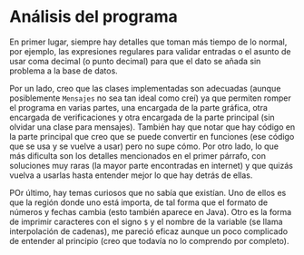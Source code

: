 # Análisis del programa

En primer lugar, siempre hay detalles que toman más tiempo de lo normal, por ejemplo, las expresiones regulares para validar entradas o el asunto de usar coma decimal (o punto decimal) para que el dato se añada sin problema a la base de datos.

Por un lado, creo que las clases implementadas son adecuadas (aunque posiblemente `Mensajes` no sea tan ideal como creí) ya que permiten romper el programa en varias partes, una encargada de la parte gráfica, otra encargada de verificaciones y otra encargada de la parte principal (sin olvidar una clase para mensajes). También hay que notar que hay código en la parte principal que creo que se puede convertir en funciones (ese código que se usa y se vuelve a usar) pero no supe cómo. Por otro lado, lo que más dificulta son los detalles mencionados en el primer párrafo, con soluciones muy raras (la mayor parte encontradas en internet) y que quizás vuelva a usarlas hasta entender mejor lo que hay detrás de ellas. 

POr último, hay temas curiosos que no sabía que existían. Uno de ellos es que la región donde uno está importa, de tal forma que el formato de números y fechas cambia (esto también aparece en Java). Otro es la forma de imprimir caracteres con el signo `$` y el nombre de la variable (se llama interpolación de cadenas), me pareció eficaz aunque un poco complicado de entender al principio (creo que todavía no lo comprendo por completo).